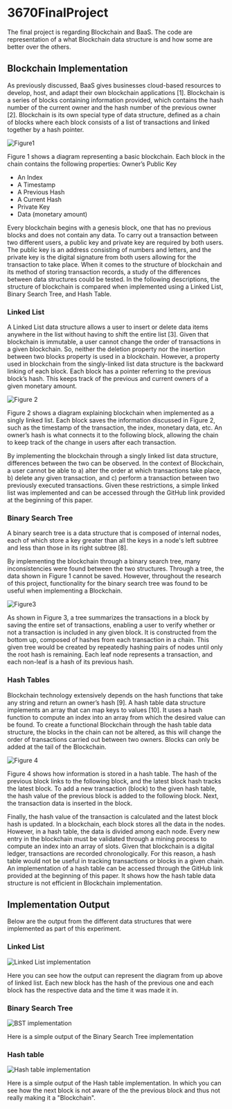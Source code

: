 # 3670FinalProject
The final project is regarding Blockchain and BaaS. The code are representation of a what Blockchain data structure is and how some are better over the others.

## Blockchain Implementation
As previously discussed, BaaS gives businesses cloud-based resources to develop, host, and adapt their own blockchain applications [1]. Blockchain is a series of blocks containing information provided, which contains the hash number of the current owner and the hash number of the previous owner [2]. Blockchain is its own special type of data structure, defined as a chain of blocks where each block consists of a list of transactions and linked together by a hash pointer.

![Figure1](https://user-images.githubusercontent.com/13652093/102951911-f53d7f80-449b-11eb-8f13-aad00d868e01.png)

Figure 1 shows a diagram representing a basic blockchain. Each block in the chain contains the following properties: Owner’s Public Key
  * An Index
  * A Timestamp
  * A Previous Hash
  * A Current Hash
  * Private Key 
  * Data (monetary amount)
  
Every blockchain begins with a genesis block, one that has no previous blocks and does not contain any data. To carry out a transaction between two different users, a public key and private key are required by both users. The public key is an address consisting of numbers and letters, and the private key is the digital signature from both users allowing for the transaction to take place.
When it comes to the structure of blockchain and its method of storing transaction records, a study of the differences between data structures could be tested. In the following descriptions, the structure of blockchain is compared when implemented using a Linked List, Binary Search Tree, and Hash Table. 

### Linked List
A Linked List data structure allows a user to insert or delete data items anywhere in the list without having to shift the entire list [3]. Given that blockchain is immutable, a user cannot change the order of transactions in a given blockchain. So, neither the deletion property nor the insertion between two blocks property is used in a blockchain. However, a property used in blockchain from the singly-linked list data structure is the backward linking of each block. Each block has a pointer referring to the previous block’s hash. This keeps track of the previous and current owners of a given monetary amount. 

![Figure 2](https://user-images.githubusercontent.com/13652093/102952109-5c5b3400-449c-11eb-8769-1432987feb59.png)

Figure 2 shows a diagram explaining blockchain when implemented as a singly linked list. Each block saves the information discussed in Figure 2, such as the timestamp of the transaction, the index, monetary data, etc. An owner’s hash is what connects it to the following block, allowing the chain to keep track of the change in users after each transaction. 

By implementing the blockchain through a singly linked list data structure, differences between the two can be observed. In the context of Blockchain, a user cannot be able to a) alter the order at which transactions take place, b) delete any given transaction, and c) perform a transaction between two previously executed transactions. Given these restrictions, a simple linked list was implemented and can be accessed through the GitHub link provided at the beginning of this paper.

### Binary Search Tree
A binary search tree is a data structure that is composed of internal nodes, each of which store a key greater than all the keys in a node's left subtree and less than those in its right subtree [8]. 

By implementing the blockchain through a binary search tree, many inconsistencies were found between the two structures. Through a tree, the data shown in Figure 1 cannot be saved. However, throughout the research of this project, functionality for the binary search tree was found to be useful when implementing a Blockchain. 

![Figure3](https://user-images.githubusercontent.com/13652093/102952258-c5db4280-449c-11eb-8d3d-46cca0f28553.png)

As shown in Figure 3, a tree summarizes the transactions in a block by saving the entire set of transactions, enabling a user to verify whether or not a transaction is included in any given block. It is constructed from the bottom up, composed of hashes from each transaction in a chain. This given tree would be created by repeatedly hashing pairs of nodes until only the root hash is remaining.  Each leaf node represents a transaction, and each non-leaf is a hash of its previous hash. 

### Hash Tables
Blockchain technology extensively depends on the hash functions that take any string and return an owner’s hash [9]. A hash table data structure implements an array that can map keys to values [10]. It uses a hash function to compute an index into an array from which the desired value can be found.
To create a functional Blockchain through the hash table data structure, the blocks in the chain can not be altered, as this will change the order of transactions carried out between two owners. Blocks can only be added at the tail of the Blockchain. 

![Figure 4](https://user-images.githubusercontent.com/13652093/102952488-4437e480-449d-11eb-9bba-0d2e491eaf87.png)

Figure 4 shows how information is stored in a hash table. The hash of the previous block links to the following block, and the latest block hash tracks the latest block. To add a new transaction (block) to the given hash table, the hash value of the previous block is added to the following block. Next, the transaction data is inserted in the block. 

Finally, the hash value of the transaction is calculated and the latest block hash is updated. 
In a blockchain, each block stores all the data in the nodes. However, in a hash table, the data is divided among each node. Every new entry in the blockchain must be validated through a mining process to compute an index into an array of slots. Given that blockchain is a digital ledger, transactions are recorded chronologically. For this reason, a hash table would not be useful in tracking transactions or blocks in a given chain. An implementation of a hash table can be accessed through the GitHub link provided at the beginning of this paper. It shows how the hash table data structure is not efficient in Blockchain implementation.

## Implementation Output
Below are the output from the different data structures that were implemented as part of this experiment.

### Linked List
![Linked List implementation](https://user-images.githubusercontent.com/13652093/102952677-abee2f80-449d-11eb-8509-291083df98bc.png)

Here you can see how the output can represent the diagram from up above of linked list. Each new block has the hash of the previous one and each block has the respective data and the time it was made it in.

### Binary Search Tree
![BST implementation](https://user-images.githubusercontent.com/13652093/102952798-f7a0d900-449d-11eb-8bd7-8640fb7214bc.png)

Here is a simple output of the Binary Search Tree implementation

### Hash table
![Hash table implementation](https://user-images.githubusercontent.com/13652093/102952904-35056680-449e-11eb-82dc-33e1a07f323b.png)

Here is a simple output of the Hash table implementation. In which you can see how the next block is not aware of the the previous block and thus not really making it a "Blockchain".
